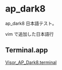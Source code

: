 # ap_dark8

ap_dark8 日本語テスト。

vim で追加した日本語行

## Terminal.app 

<a href="http://github.com/apribase/ap_dark8/blob/master/Visor_AP_Dark8.terminal">Visor_AP_Dark8.terminal</a>

